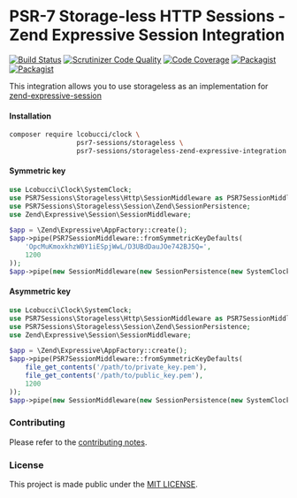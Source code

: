 # PSR-7 Storage-less HTTP Sessions - Zend Expressive Session Integration

[![Build Status](https://travis-ci.org/psr7-sessions/storageless-zend-expressive-integration.svg)](https://travis-ci.org/psr7-sessions/storageless-zend-expressive-integration)
[![Scrutinizer Code Quality](https://scrutinizer-ci.com/g/psr7-sessions/storageless-zend-expressive-integration/badges/quality-score.png?b=master)](https://scrutinizer-ci.com/g/psr7-sessions/storageless-zend-expressive-integration/?branch=master)
[![Code Coverage](https://scrutinizer-ci.com/g/psr7-sessions/storageless-zend-expressive-integration/badges/coverage.png?b=master)](https://scrutinizer-ci.com/g/psr7-sessions/storageless-zend-expressive-integration/?branch=master)
[![Packagist](https://img.shields.io/packagist/v/psr7-sessions/storageless-zend-expressive-integration.svg)](https://packagist.org/packages/psr7-sessions/storageless-zend-expressive-integration)
[![Packagist](https://img.shields.io/packagist/vpre/psr7-sessions/storageless-zend-expressive-integration.svg)](https://packagist.org/packages/psr7-sessions/storageless-zend-expressive-integration)

This integration allows you to use storageless as an implementation for [zend-expressive-session][1]

#### Installation

```sh
composer require lcobucci/clock \
                 psr7-sessions/storageless \
                 psr7-sessions/storageless-zend-expressive-integration
```

#### Symmetric key

```php
use Lcobucci\Clock\SystemClock;
use PSR7Sessions\Storageless\Http\SessionMiddleware as PSR7SessionMiddleware;
use PSR7Sessions\Storageless\Session\Zend\SessionPersistence;
use Zend\Expressive\Session\SessionMiddleware;

$app = \Zend\Expressive\AppFactory::create();
$app->pipe(PSR7SessionMiddleware::fromSymmetricKeyDefaults(
    'OpcMuKmoxkhzW0Y1iESpjWwL/D3UBdDauJOe742BJ5Q=',
    1200
));
$app->pipe(new SessionMiddleware(new SessionPersistence(new SystemClock())));
```

#### Asymmetric key

```php
use Lcobucci\Clock\SystemClock;
use PSR7Sessions\Storageless\Http\SessionMiddleware as PSR7SessionMiddleware;
use PSR7Sessions\Storageless\Session\Zend\SessionPersistence;
use Zend\Expressive\Session\SessionMiddleware;

$app = \Zend\Expressive\AppFactory::create();
$app->pipe(PSR7SessionMiddleware::fromSymmetricKeyDefaults(
    file_get_contents('/path/to/private_key.pem'),
    file_get_contents('/path/to/public_key.pem'),
    1200
));
$app->pipe(new SessionMiddleware(new SessionPersistence(new SystemClock())));
```

[1]: https://github.com/zendframework/zend-expressive-session

### Contributing

Please refer to the [contributing notes](CONTRIBUTING.md).

### License

This project is made public under the [MIT LICENSE](LICENSE).

